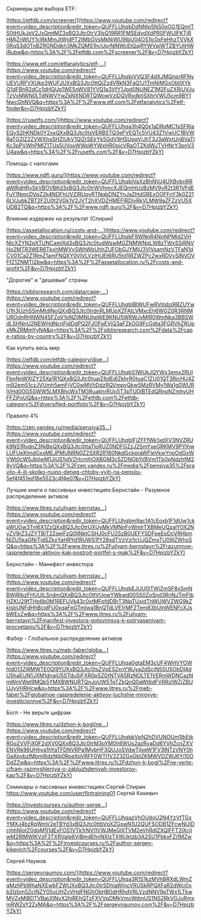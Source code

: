 Скринеры для выбора ETF:

[https://etfdb.com/screener/](https://www.youtube.com/redirect?event=video_description&redir_token=QUFFLUhqbDdNNlp5NS0xOG1EQmlTS0tHUkJpV2JxQmtMZ3xBQ3Jtc0trV3lsQ19RR1FMSEdydXdPR0FWUlFKTjRHMjZnWUY1clRkMmJtWjdPT2tMbGVsMkNjWU9IbU04OS1lc0xFeHhzTVVkX0RqS3dOTnBZRGNDdkh3MkZQMS1hcUprNlNWcEtQajRYWVpiWTZBYUtHWjRubw&q=https%3A%2F%2Fetfdb.com%2Fscreener%2F&v=D7HpjzbYZkY)

[https://www.etf.com/etfanalytics/etf-...](https://www.youtube.com/redirect?event=video_description&redir_token=QUFFLUhqbjVVQ3F4dXJMQnprRFNyUEVURFVXUkp3WUFJUXxBQ3Jtc0ttQjZzdVRkN3FaQ1J1TmNjMGxObllXYkQ1dFBhR2dCc1dHQUp1WE5nWV81YVQ1a3VfY1Jpd0NUNEZ1M2FuZXRiUVJuTzVxMWN0LTdNWVYwZkNXNDRTQWowVzlDQVRxdktiSXhrVWU5cm9BY1NwcGhNVQ&q=https%3A%2F%2Fwww.etf.com%2Fetfanalytics%2Fetf-finder&v=D7HpjzbYZkY)

[https://rusetfs.com/](https://www.youtube.com/redirect?event=video_description&redir_token=QUFFLUhqa3h4Q0x1aDRqMC1sSFRIaEQyS2hKNDk0Y2xxQXxBQ3Jtc0tsVERBSTQ3eFVEQTc5VU43Z1VwUC1BVWRaTGZIZ2ZVWXhxSHZlUkV1QlZrSElrYk5GdV9HSUpqVjJhT3J3aWxtUnBVaTlKc3pPVWhPMlZ1TUs5UVoxWWpWYWxHR0picVRaOTZKdWJTVHNrY3pnV3U4aw&q=https%3A%2F%2Frusetfs.com%2F&v=D7HpjzbYZkY)

Помощь с налогами

[https://www.ndfl.guru/](https://www.youtube.com/redirect?event=video_description&redir_token=QUFFLUhqblVaXzBhNVJ4UXBvbnRRaWlRdHRySkVBOVBKd3xBQ3Jtc0trWVhmcXJEQmhtUzBzMV9yR2t3R1VFdEFuY1NmcDVqZ2k4NDFhUVZIRUpyRTNqbDNZYnJaZHdGRExOOFFnY3k0Z216LVJubkZBT2F2U0t2VGk1V2JVT2hXVDZHMEFIRDlvRkVLMW9aZFZzVU5XUDB2TQ&q=https%3A%2F%2Fwww.ndfl.guru%2F&v=D7HpjzbYZkY)

Влияние издержек на результат (Спирин)

[https://assetallocation.ru/costs-and-...](https://www.youtube.com/redirect?event=video_description&redir_token=QUFFLUhqbF9WNnR4NnNPMld2VHNIcXZYN2pXTUNCamlXd3xBQ3Jtc0tudWswMGZNMWNqLW8zTWxSSjRNVHo2MTR3WER6TkxhMWVySWhWbUhhZUFObGJYMlU3VlVsamNzVTFaN1dCV01Ca2Z1RmZ1amFNQXY0VlVLVzlHUEt6RU5td1lRZWZPc2wxRDVySlNVOVFfZ1ZNMTI2bw&q=https%3A%2F%2Fassetallocation.ru%2Fcosts-and-profit%2F&v=D7HpjzbYZkY)

"Дорогие" и "дешевые" страны

[https://siblisresearch.com/data/cape-...](https://www.youtube.com/redirect?event=video_description&redir_token=QUFFLUhqblBlWUFwRVdsbzRBZUYwU1h3UzhSSmMtdlNoQXxBQ3Jtc0trdnRLMUpXZFAtLVMxcEh6WGZ0R3RNMUROdnRHNWN4SFZoV1pNZjlMNUhpWE9KNU5WRWJvMlR0WmNka3BBSWdLSHNnU2NEWHdNcnFjdDdPQ2FJOFpEVjQ3aFZkOG9FcGdta3FGRVhZRUpxMkZRMmYyNA&q=https%3A%2F%2Fsiblisresearch.com%2Fdata%2Fcape-ratios-by-country%2F&v=D7HpjzbYZkY)

Как купить весь мир

[https://etfdb.com/etfdb-category/dive...](https://www.youtube.com/redirect?event=video_description&redir_token=QUFFLUhqbS1WUkJQYWx3emx2RUlFbnNnWXlZY25Xa1R1QXxBQ3Jtc0tuajZ6dEdIZkhrR0tuaC1ZU01QT3RicHU4Zm92em51czJVUmh5emFjVC0wMVhDdzRQVmpyQkw5MzRVMy1Wa1g0WURlVHd0OG5SWW5LMXBhcWxTM3RuakhrRUo5T3pTUDlBTEdQRnpNZmhyUHFFZjFoUQ&q=https%3A%2F%2Fetfdb.com%2Fetfdb-category%2Fdiversified-portfolio%2F&v=D7HpjzbYZkY)

Правило 4%

[https://zen.yandex.ru/media/pensiya35...](https://www.youtube.com/redirect?event=video_description&redir_token=QUFFLUhqblFjZFFfWk1xdXV3NVZRUk9NS1RvdnZ3NjBpQXxBQ3Jtc0ttaTloRUZ0NDFGZzJ2SmYxeGRKMV9PYlhwLUFUeXlmdGxxMEJPMUNRN0Z2SXR2R180NkdGckpraWFIeVkwYnpOdGxWVWt0cW5JbjIwM1JiUS1jdVZHcmlhOXBGM3c5ZDNOb1VBVm1Tb0pNdzhfM28yVQ&q=https%3A%2F%2Fzen.yandex.ru%2Fmedia%2Fpensiya35%2Fpravilo-4-ili-skolko-nujno-deneg-chtoby-vyiti-na-pensiiu-5ef4f451ed18e5523c4f4e07&v=D7HpjzbYZkY)

Лучшие книги о пассивных инвестициях:Бернстайн - Разумное распределение активов

[https://www.litres.ru/uilyam-bernstay...](https://www.youtube.com/redirect?event=video_description&redir_token=QUFFLUhqbm9ac1A1cEoxb1F1dUw1ckpWUGw3Tnl6X1ZzQXxBQ3Jtc0trUXUyMkVMNnFvWmlrTXBMeUQzalY0X2NyZV9rZ3JZYTBlT2ZqejFzQ0llNktCSHJ0cFU2SzB0UEFYSDFpeEpDcVRHbmNlZU5kaGNrTjdSZkxYaHRYd1RUWS1fY28xdTVzVzl1cUJQZmxTU09IZWhsSQ&q=https%3A%2F%2Fwww.litres.ru%2Fuilyam-bernstayn%2Frazumnoe-raspredelenie-aktivov-kak-postroit-portfel-s-mak%2F&v=D7HpjzbYZkY)

Бернстайн - Манифест инвестора

[https://www.litres.ru/uilyam-bernstay...](https://www.youtube.com/redirect?event=video_description&redir_token=QUFFLUhqbEJUU0lTWjZmSF8xSmNBWjRIbzFHUUlLSndmQXxBQ3Jtc0ttVUowYWkwd005S0ZoSnd3RnNJTmFIbHZKU29fTHp6b0M1REFUVk43c0xtMFpfdDBrT3NpTUxidThWUWVZWG9kZklsbUNFdHhBcjdFU0xqaFpGTmIwa1BnQTdLVE1rMFZTem83bUlnWENFcXJsbWExZw&q=https%3A%2F%2Fwww.litres.ru%2Fuilyam-bernstayn%2Fmanifest-investora-gotovimsya-k-potryaseniyam-procvetaniu%2F&v=D7HpjzbYZkY)

Фабер - Глобальное распределение активов

[https://www.litres.ru/meb-faber/globa...](https://www.youtube.com/redirect?event=video_description&redir_token=QUFFLUhqa0gtaEM3cUF4WHVYOWhld013ZjRMWTE0Ql9YUXxBQ3Jtc0tsZVpES2xnYWJya2dScjN5SU5ObDI4dU5haElJN1JXM1dnajU5STduSjFXR0pSZGtNTVA5RzNOLTE1VERmWDNCazNmWnVWel9MQk5YMXBWNURTQnJoUW5TeTZkQnQ0aWt6dFVRRzlWZjZBUUJyVHRHcw&q=https%3A%2F%2Fwww.litres.ru%2Fmeb-faber%2Fglobalnoe-raspredelenie-aktivov-luchshie-mirovye-investicionnye%2F&v=D7HpjzbYZkY)

Богл - Не верьте цифрам

[https://www.litres.ru/dzhon-k-bogl/ne...](https://www.youtube.com/redirect?event=video_description&redir_token=QUFFLUhqbkVpN2hDVUNOUm1IbEtkRGo2VVFjX0F2dXV0QXxBQ3Jtc0trM3pYM0h6WUs2azRvaDd6YVhZcnZXVENVRk96UHhya1hYaTFDNVRPa1MybHF3QUJoSVdwTjIxeW1FV3lNTzVNY0hGaXpvbzlMbml6dzNjb0RoeXpVRFF0WTI1V2Z3ZGxGblZKMWVDZWJ6Yi10ODdZZw&q=https%3A%2F%2Fwww.litres.ru%2Fdzhon-k-bogl%2Fne-verte-cifram-razmyshleniya-o-zabluzhdeniyah-investorov-kap%2F&v=D7HpjzbYZkY)

Семинары о пассивных инивестициях:Сергей Спирин
https://www.youtube.com/user/fintraining01
Сергей Кикевич

[https://investcourses.ru/author-serge...](https://www.youtube.com/redirect?event=video_description&redir_token=QUFFLUhqazVhOUdoU2N4YzVfTGxYMXJ4bzRqWmV2eTBYd3xBQ3Jtc0ttbVpXZGswN1U2QUFSODB1ZFcwNUlDcjhhNlotZ0dqM1I1dExFOS1VTk1rNVl1VWJMeGlXTVM2eVhRdlZXQlFFT2lXcjIwM2RlMWlKVzF3TXRValp6VjBmdEhnNXlzTXl6Uktzb3A2SU1PbkxFZi1MZw&q=https%3A%2F%2Finvestcourses.ru%2Fauthor-sergey-kikevich%2Fcourses%2F&v=D7HpjzbYZkY)

Сергей Наумов

[https://sergeynaumov.com/](https://www.youtube.com/redirect?event=video_description&redir_token=QUFFLUhqa3R1S1kzMVhBRXdLWmZqMzhPbWhaNXEwbFZWUXxBQ3Jtc0trSDhlaWlncVRUSkRPQXFaR2dWci0xb2Izbm5ZcjNZY05oUHZvVHdFNGhObHB0dHRhdVRLVzdNNV9pTWx1LTkwMVZxMjBDTVBaU0NvX2hjREhQTzFXVVpDMkVmcWdmUS1NS2RkVGJuRmxmRWZsY2ZxMA&q=https%3A%2F%2Fsergeynaumov.com%2F&v=D7HpjzbYZkY)